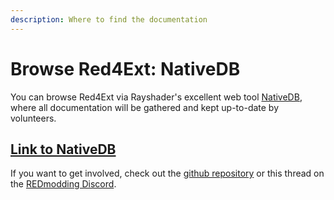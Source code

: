 ```yaml
---
description: Where to find the documentation
---
```


# Browse Red4Ext: NativeDB

You can browse Red4Ext via Rayshader's excellent web tool [NativeDB](https://nativedb.red4ext.com/), where all documentation will be gathered and kept up-to-date by volunteers.

## [Link to NativeDB](https://nativedb.red4ext.com/)

If you want to get involved, check out the [github repository](https://rayshader.github.io/cp2077-nativedb) or this thread on the [REDmodding Discord](https://discord.com/channels/717692382849663036/1204386919727894548/1204386919727894548).
